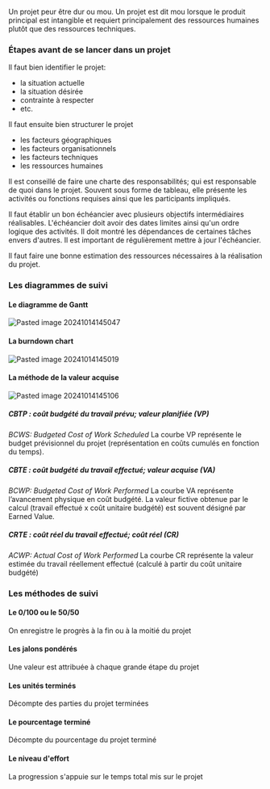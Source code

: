 Un projet peur être dur ou mou. Un projet est dit mou lorsque le produit principal est intangible et requiert principalement des ressources humaines plutôt que des ressources techniques.

### Étapes avant de se lancer dans un projet
Il faut bien identifier le projet:
- la situation actuelle
- la situation désirée
- contrainte à respecter
- etc.

Il faut ensuite bien structurer le projet
- les facteurs géographiques
- les facteurs organisationnels
- les facteurs techniques
- les ressources humaines

Il est conseillé de faire une charte des responsabilités; qui est responsable de quoi dans le projet. Souvent sous forme de tableau, elle présente les activités ou fonctions requises ainsi que les participants impliqués.

Il faut établir un bon échéancier avec plusieurs objectifs intermédiaires réalisables. L'échéancier doit avoir des dates limites ainsi qu'un ordre logique des activités. Il doit montré les dépendances de certaines tâches envers d'autres. Il est important de régulièrement mettre à jour l'échéancier.

Il faut faire une bonne estimation des ressources nécessaires à la réalisation du projet.

### Les diagrammes de suivi
#### Le diagramme de Gantt
![Pasted image 20241014145047](Pasted%20image%2020241014145047.png)
#### La burndown chart
![Pasted image 20241014145019](Pasted%20image%2020241014145019.png)
#### La méthode de la valeur acquise
![Pasted image 20241014145106](Pasted%20image%2020241014145106.png)
##### CBTP : coût budgété du travail prévu; valeur planifiée (VP)
*BCWS: Budgeted Cost of Work Scheduled* 
La courbe VP représente le budget prévisionnel du projet (représentation en coûts cumulés en fonction du temps). 

##### CBTE : coût budgété du travail effectué; valeur acquise (VA) 
*BCWP: Budgeted Cost of Work Performed* 
La courbe VA représente l’avancement physique en coût budgété. La valeur fictive obtenue par le calcul (travail effectué x coût unitaire budgété) est souvent désigné par Earned Value.

##### CRTE : coût réel du travail effectué; coût réel (CR) 
*ACWP: Actual Cost of Work Performed* 
La courbe CR représente la valeur estimée du travail réellement effectué (calculé à partir du coût unitaire budgété)

### Les méthodes de suivi
#### Le 0/100 ou le 50/50
On enregistre le progrès à la fin ou à la moitié du projet
#### Les jalons pondérés
Une valeur est attribuée à chaque grande étape du projet
#### Les unités terminés
Décompte des parties du projet terminées
#### Le pourcentage terminé
Décompte du pourcentage du projet terminé
#### Le niveau d'effort
La progression s'appuie sur le temps total mis sur le projet

